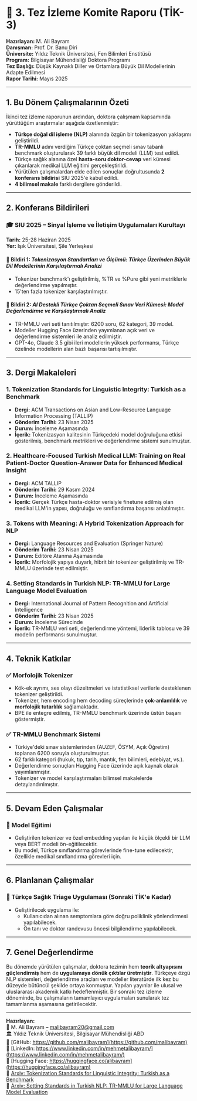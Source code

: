 # 📄 3. Tez İzleme Komite Raporu (TİK-3)

**Hazırlayan:** M. Ali Bayram  
**Danışman:** Prof. Dr. Banu Diri  
**Üniversite:** Yıldız Teknik Üniversitesi, Fen Bilimleri Enstitüsü  
**Program:** Bilgisayar Mühendisliği Doktora Programı  
**Tez Başlığı:** Düşük Kaynaklı Diller ve Ortamlara Büyük Dil Modellerinin Adapte Edilmesi  
**Rapor Tarihi:** Mayıs 2025  

---

## 1. Bu Dönem Çalışmalarının Özeti

İkinci tez izleme raporunun ardından, doktora çalışmam kapsamında yürüttüğüm araştırmalar aşağıda özetlenmiştir:

- **Türkçe doğal dil işleme (NLP)** alanında özgün bir tokenizasyon yaklaşımı geliştirildi.
- **TR-MMLU** adını verdiğim Türkçe çoktan seçmeli sınav tabanlı benchmark oluşturularak 39 farklı büyük dil modeli (LLM) test edildi.
- Türkçe sağlık alanına özel **hasta-soru doktor-cevap** veri kümesi çıkarılarak medikal LLM eğitimi gerçekleştirildi.
- Yürütülen çalışmalardan elde edilen sonuçlar doğrultusunda **2 konferans bildirisi** SIU 2025'e kabul edildi.
- **4 bilimsel makale** farklı dergilere gönderildi.

---

## 2. Konferans Bildirileri

### 🎓 SIU 2025 – Sinyal İşleme ve İletişim Uygulamaları Kurultayı

**Tarih:** 25-28 Haziran 2025  
**Yer:** Işık Üniversitesi, Şile Yerleşkesi

#### 📑 Bildiri 1: *Tokenizasyon Standartları ve Ölçümü: Türkçe Üzerinden Büyük Dil Modellerinin Karşılaştırmalı Analizi*

- Tokenizer benchmark'ı geliştirilmiş, %TR ve %Pure gibi yeni metriklerle değerlendirme yapılmıştır.
- 15'ten fazla tokenizer karşılaştırılmıştır.

#### 📑 Bildiri 2: *AI Destekli Türkçe Çoktan Seçmeli Sınav Veri Kümesi: Model Değerlendirme ve Karşılaştırmalı Analiz*

- TR-MMLU veri seti tanıtılmıştır: 6200 soru, 62 kategori, 39 model.
- Modeller Hugging Face üzerinden yayımlanan açık veri ve değerlendirme sistemleri ile analiz edilmiştir.
- GPT-4o, Claude 3.5 gibi ileri modellerin yüksek performansı, Türkçe özelinde modellerin alan bazlı başarısı tartışılmıştır.

---

## 3. Dergi Makaleleri

### 1. **Tokenization Standards for Linguistic Integrity: Turkish as a Benchmark**  
- **Dergi:** ACM Transactions on Asian and Low-Resource Language Information Processing (TALLIP)  
- **Gönderim Tarihi:** 23 Nisan 2025  
- **Durum:** İnceleme Aşamasında  
- **İçerik:** Tokenizasyon kalitesinin Türkçedeki model doğruluğuna etkisi gösterilmiş, benchmark metrikleri ve değerlendirme sistemi sunulmuştur.

### 2. **Healthcare-Focused Turkish Medical LLM: Training on Real Patient-Doctor Question-Answer Data for Enhanced Medical Insight**  
- **Dergi:** ACM TALLIP  
- **Gönderim Tarihi:** 29 Kasım 2024  
- **Durum:** İnceleme Aşamasında  
- **İçerik:** Gerçek Türkçe hasta-doktor verisiyle finetune edilmiş olan medikal LLM'in yapısı, doğruluğu ve sınıflandırma başarısı anlatılmıştır.

### 3. **Tokens with Meaning: A Hybrid Tokenization Approach for NLP**  
- **Dergi:** Language Resources and Evaluation (Springer Nature)  
- **Gönderim Tarihi:** 23 Nisan 2025  
- **Durum:** Editöre Atanma Aşamasında  
- **İçerik:** Morfolojik yapıya duyarlı, hibrit bir tokenizer geliştirilmiş ve TR-MMLU üzerinde test edilmiştir.

### 4. **Setting Standards in Turkish NLP: TR-MMLU for Large Language Model Evaluation**  
- **Dergi:** International Journal of Pattern Recognition and Artificial Intelligence  
- **Gönderim Tarihi:** 23 Nisan 2025  
- **Durum:** İnceleme Sürecinde  
- **İçerik:** TR-MMLU veri seti, değerlendirme yöntemi, liderlik tablosu ve 39 modelin performansı sunulmuştur.

---

## 4. Teknik Katkılar

### ✅ Morfolojik Tokenizer

- Kök-ek ayrımı, ses olayı düzeltmeleri ve istatistiksel verilerle desteklenen tokenizer geliştirildi.
- Tokenizer, hem encoding hem decoding süreçlerinde **çok-anlamlılık** ve **morfolojik tutarlılık** sağlamaktadır.
- BPE ile entegre edilmiş, TR-MMLU benchmark üzerinde üstün başarı göstermiştir.

### ✅ TR-MMLU Benchmark Sistemi

- Türkiye'deki sınav sistemlerinden (AUZEF, ÖSYM, Açık Öğretim) toplanan 6200 soruyla oluşturulmuştur.
- 62 farklı kategori (hukuk, tıp, tarih, mantık, fen bilimleri, edebiyat, vs.).
- Değerlendirme sonuçları Hugging Face üzerinde açık kaynak olarak yayımlanmıştır.
- Tokenizer ve model karşılaştırmaları bilimsel makalelerde detaylandırılmıştır.

---

## 5. Devam Eden Çalışmalar

### 🔧 Model Eğitimi

- Geliştirilen tokenizer ve özel embedding yapıları ile küçük ölçekli bir LLM veya BERT modeli ön-eğitilecektir.
- Bu model, Türkçe sınıflandırma görevlerinde fine-tune edilecektir, özellikle medikal sınıflandırma görevleri için.

---

## 6. Planlanan Çalışmalar

### 📱 Türkçe Sağlık Triage Uygulaması (Sonraki TİK'e Kadar)

- Geliştirilecek uygulama ile:
  - Kullanıcıdan alınan semptomlara göre doğru poliklinik yönlendirmesi yapılabilecek.
  - Ön tanı ve doktor randevusu öncesi bilgilendirme yapılabilecek.

---

## 7. Genel Değerlendirme

Bu dönemde yürütülen çalışmalar, doktora tezimin hem **teorik altyapısını güçlendirmiş** hem de **uygulamaya dönük çıktılar üretmiştir**. Türkçeye özgü NLP sistemleri, değerlendirme araçları ve modeller literatürde ilk kez bu düzeyde bütüncül şekilde ortaya konmuştur. Yapılan yayınlar ile ulusal ve uluslararası akademik katkı hedeflenmiştir. Bir sonraki tez izleme döneminde, bu çalışmaların tamamlayıcı uygulamaları sunularak tez tamamlanma aşamasına getirilecektir.

---

**Hazırlayan:**  
📧 M. Ali Bayram – malibayram20@gmail.com  
🏛️ Yıldız Teknik Üniversitesi, Bilgisayar Mühendisliği ABD  
🔗 [GitHub: https://github.com/malibayram](https://github.com/malibayram)  
🔗 [LinkedIn: https://www.linkedin.com/in/mehmetalibayram/](https://www.linkedin.com/in/mehmetalibayram/)  
🔗 [Hugging Face: https://huggingface.co/alibayram](https://huggingface.co/alibayram)  
🔗 [Arxiv: Tokenization Standards for Linguistic Integrity: Turkish as a Benchmark](https://arxiv.org/abs/2502.07057)  
🔗 [Arxiv: Setting Standards in Turkish NLP: TR-MMLU for Large Language Model Evaluation](https://arxiv.org/abs/2501.00593)